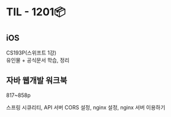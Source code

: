 # TIL - 1201📦

## iOS
CS193P(스위프트 1강)  
유인물 + 공식문서 학습, 정리  
  
## 자바 웹개발 워크북
817\~858p  
  
스프링 시큐리티, API 서버 CORS 설정, nginx 설정, nginx 서버 이용하기  


